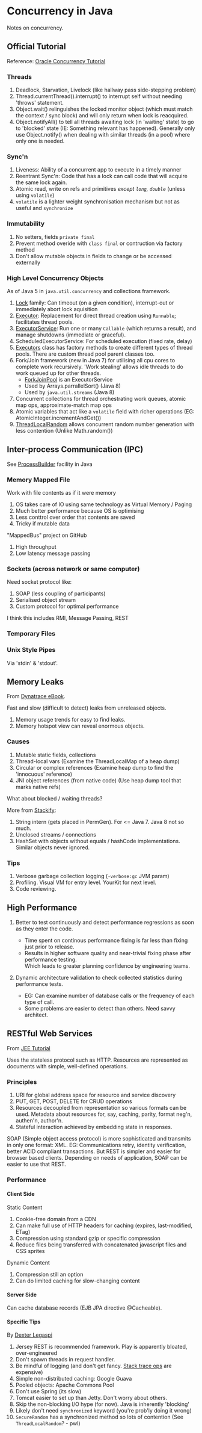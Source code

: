 # Concurrency in Java
Notes on concurrency.

## Official Tutorial
Reference:
[Oracle Concurrency Tutorial](https://docs.oracle.com/javase/tutorial/essential/concurrency/index.html)

### Threads
1. Deadlock, Starvation, Livelock (like hallway pass side-stepping problem)
1. Thread.currentThread().interrupt() to interrupt self without needing 'throws' statement.
1. Object.wait() relinguishes the locked monitor object (which must match the context / sync block) and will only return when lock is reacquired.
1. Object.notifyAll() to tell all threads awaiting lock (in 'waiting' state) to go to 'blocked' state (IE: Something relevant has happened).  Generally only use Object.notify() when dealing with similar threads (in a pool) where only one is needed.

### Sync'n
1. Liveness: Ability of a concurrent app to execute in a timely manner
1. Reentrant Sync'n: Code that has a lock can call code that will acquire the same lock again.
1. Atomic read, write on refs and primitives *except `long`, `double`* (unless using `volatile`)
1. `volatile` is a lighter weight synchronisation mechanism but not as useful and `synchronize`

### Immutability
1. No setters, fields `private final`
1. Prevent method overide with `class final` or contruction via factory method
1. Don't allow mutable objects in fields to change or be accessed externally

### High Level Concurrency Objects
As of Java 5 in `java.util.concurrency` and collections framework.
1. [Lock](https://docs.oracle.com/javase/8/docs/api/java/util/concurrent/locks/Lock.html) family: Can timeout (on a given condition), interrupt-out or immediately abort lock aquisition
1. [Executor](https://docs.oracle.com/javase/8/docs/api/java/util/concurrent/Executor.html): Replacement for direct thread creation using `Runnable`; facilitates thread pools.
1. [ExecutorService](https://docs.oracle.com/javase/8/docs/api/java/util/concurrent/ExecutorService.html): Run one or many `Callable` (which returns a result), and manage shutdowns (immediate or graceful).
1. ScheduledExecutorService: For scheduled execution (fixed rate, delay)
1. [Executors](https://docs.oracle.com/javase/8/docs/api/java/util/concurrent/Executors.html) class has factory methods to create different types of thread pools.  There are custom thread pool parent classes too.
1. Fork/Join framework (new in Java 7) for utilising all cpu cores to complete work recursively.  'Work stealing' allows idle threads to do work queued up for other threads.
   * [ForkJoinPool](https://docs.oracle.com/javase/8/docs/api/java/util/concurrent/ForkJoinPool.html) is an ExecutorService
   * Used by Arrays.parrallelSort() (Java 8)
   * Used by `java.util.streams` (Java 8)
1. Concurrent collections for thread orchestrating work queues, atomic map ops, approximate-match map ops
1. Atomic variables that act like a `volatile` field with richer operations (EG: AtomicInteger.incrementAndGet())
1. [ThreadLocalRandom](https://docs.oracle.com/javase/8/docs/api/java/util/concurrent/ThreadLocalRandom.html) allows concurrent random number generation with less contention (Unlike Math.random())

## Inter-process Communication (IPC)
See [ProcessBuilder](https://docs.oracle.com/javase/9/docs/api/index.html?java/lang/ProcessBuilder.html) facility in Java
### Memory Mapped File
Work with file contents as if it were memory
1. OS takes care of IO using same technology as Virtual Memory / Paging
1. Much better performance because OS is optimising
1. Less conttrol over order that contents are saved
1. Tricky if mutable data

"MappedBus" project on GitHub
1. High throughput
1. Low latency message passing

### Sockets (across network or same computer)
Need socket protocol like:
1. SOAP (less coupling of participants)
1. Serialised object stream
1. Custom protocol for optimal performance

I think this includes RMI, Message Passing, REST

### Temporary Files

### Unix Style Pipes
Via 'stdin' & 'stdout'.

## Memory Leaks
From [Dynatrace eBook](https://www.dynatrace.com/resources/ebooks/javabook/memory-leaks/).

Fast and slow (difficult to detect) leaks from unreleased objects.
1. Memory usage trends for easy to find leaks.
1. Memory hotspot view can reveal enormous objects.

### Causes
1. Mutable static fields, collections
1. Thread-local vars (Examine the ThreadLocalMap of a heap dump)
1. Circular or complex references (Examine heap dump to find the 'innocuous' reference)
1. JNI object references (from native code) (Use heap dump tool that marks native refs)

What about blocked / waiting threads?

More from [Stackify](https://stackify.com/memory-leaks-java/):
1. String intern (gets placed in PermGen).  For <= Java 7.  Java 8 not so much.
1. Unclosed streams / connections
1. HashSet with objects without equals / hashCode implementations.  Similar objects never ignored.

### Tips
1. Verbose garbage collection logging (`-verbose:gc` JVM param)
1. Profiling.  Visual VM for entry level.  YourKit for next level.
1. Code reviewing.


## High Performance
1. Better to test continuously and detect performance regressions as soon as they enter the code.
   * Time spent on continous performance fixing is far less than fixing just prior to release.
   * Results in higher software quality and near-trivial fixing phase after performance testing.  
Which leads to greater planning confidence by engineering teams.

1. Dynamic architecture validation to check collected statistics during performance tests.
   * EG: Can examine number of database calls or the frequency of each type of call.  
   * Some problems are easier to detect than others.  Need savvy architect. 

## RESTful Web Services
From [JEE Tutorial](https://docs.oracle.com/javaee/7/tutorial/jaxrs001.htm#GIJQY)

Uses the stateless protocol such as HTTP.
Resources are represented as documents with simple, well-defined operations.

### Principles
1. URI for global address space for resource and service discovery
1. PUT, GET, POST, DELETE for CRUD operations
1. Resources decoupled from representation so various formats can be used.
Metadata about resources for, say, caching, parity, format neg'n, authen'n, author'n.
1. Stateful interaction achieved by embedding state in responses.

SOAP (Simple object access protocol) is more sophisticated and transmits in only one format: XML.
EG: Communications retry, identity verification, better ACID compliant transactions.
But REST is simpler and easier for browser based clients.  Depending on needs of application, 
SOAP can be easier to use that REST.

### Performance
#### Client Side
Static Content
1. Cookie-free domain from a CDN
1. Can make full use of HTTP headers for caching (expires, last-modified, ETag)
1. Compression using standard gzip or specific compression
1. Reduce files being transferred with concatenated javascript files and CSS sprites 

Dynamic Content
1. Compression still an option
1. Can do limited caching for slow-changing content

#### Server Side
Can cache database records (EJB JPA directive @Cacheable).

#### Specific Tips
By [Dexter Legaspi](https://gist.github.com/dalegaspi/d02eee4ccead31057276)
1. Jersey REST is recommended framework.  Play is apparently bloated, over-engineered
1. Don't spawn threads in request handler.
1. Be mindful of logging (and don't get fancy.  [Stack trace ops](http://stackoverflow.com/questions/442747/getting-the-name-of-the-current-executing-method) are expensive)
1. Simple non-distributed caching: Google Guava
1. Pooled objects: Apache Commons Pool
1. Don't use Spring (its slow)
1. Tomcat easier to set up than Jetty.  Don't worry about others.
1. Skip the non-blocking I/O hype (for now).  Java is inherently 'blocking'
1. Likely don't need `synchronized` keyword (you're prob'ly doing it wrong)
1. `SecureRandom` has a synchronized method so lots of contention (See `ThreadLocalRandom`? - pwl)